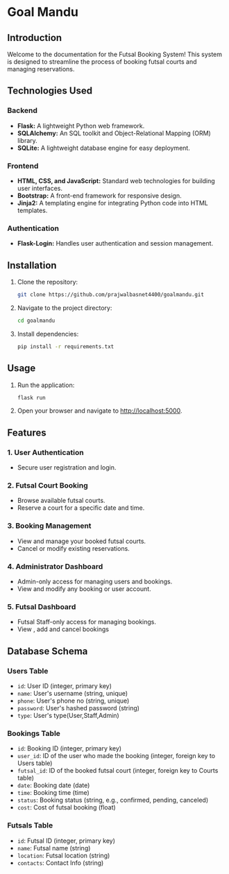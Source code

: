 # Goal Mandu

## Introduction
Welcome to the documentation for the Futsal Booking System! This system is designed to streamline the process of booking futsal courts and managing reservations.

## Technologies Used

### Backend

- **Flask:** A lightweight Python web framework.
- **SQLAlchemy:** An SQL toolkit and Object-Relational Mapping (ORM) library.
- **SQLite:** A lightweight database engine for easy deployment.

### Frontend

- **HTML, CSS, and JavaScript:** Standard web technologies for building user interfaces.
- **Bootstrap:** A front-end framework for responsive design.
- **Jinja2:** A templating engine for integrating Python code into HTML templates.

### Authentication

- **Flask-Login:** Handles user authentication and session management.



## Installation

1. Clone the repository:

    ```bash
    git clone https://github.com/prajwalbasnet4400/goalmandu.git
    ```

2. Navigate to the project directory:

    ```bash
    cd goalmandu
    ```

3. Install dependencies:

    ```bash
    pip install -r requirements.txt
    ```

## Usage

1. Run the application:

    ```bash
    flask run
    ```

2. Open your browser and navigate to [http://localhost:5000](http://localhost:5000).



## Features

### 1. User Authentication

- Secure user registration and login.

### 2. Futsal Court Booking

- Browse available futsal courts.
- Reserve a court for a specific date and time.

### 3. Booking Management

- View and manage your booked futsal courts.
- Cancel or modify existing reservations.

### 4. Administrator Dashboard

- Admin-only access for managing users and bookings.
- View and modify any booking or user account.

### 5. Futsal Dashboard

- Futsal Staff-only access for managing bookings.
- View , add and cancel bookings


## Database Schema

### Users Table

- `id`: User ID (integer, primary key)
- `name`: User's username (string, unique)
- `phone`: User's phone no (string, unique)
- `password`: User's hashed password (string)
- `type`: User's type(User,Staff,Admin)

### Bookings Table

- `id`: Booking ID (integer, primary key)
- `user_id`: ID of the user who made the booking (integer, foreign key to Users table)
- `futsal_id`: ID of the booked futsal court (integer, foreign key to Courts table)
- `date`: Booking date (date)
- `time`: Booking time (time)
- `status`: Booking status (string, e.g., confirmed, pending, canceled)
- `cost`: Cost of futsal booking (float)

### Futsals Table

- `id`: Futsal ID (integer, primary key)
- `name`: Futsal name (string)
- `location`: Futsal location (string)
- `contacts`: Contact Info (string)

